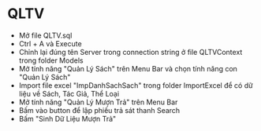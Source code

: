 # QLTV
- Mở file QLTV.sql
- Ctrl + A và Execute
- Chỉnh lại đúng tên Server trong connection string ở file QLTVContext trong folder Models
- Mở tính năng "Quản Lý Sách" trên Menu Bar và chọn tính năng con "Quản Lý Sách"
- Import file excel "ImpDanhSachSach" trong folder ImportExcel để có dữ liệu về Sách, Tác Giả, Thể Loại
- Mở tính năng "Quản Lý Mượn Trả" trên Menu Bar
- Bấm vào button để lập phiếu trả sát thanh Search
- Bấm "Sinh Dữ Liệu Mượn Trả"
